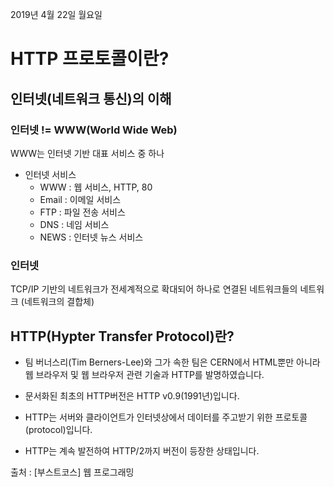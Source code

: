 2019년 4월 22일 월요일

# HTTP 프로토콜이란?

## 인터넷(네트워크 통신)의 이해

### 인터넷 != WWW(World Wide Web)

WWW는 인터넷 기반 대표 서비스 중 하나

- 인터넷 서비스
  - WWW : 웹 서비스, HTTP, 80
  - Email : 이메일 서비스
  - FTP : 파일 전송 서비스
  - DNS : 네임 서비스 
  - NEWS : 인터넷 뉴스 서비스

### 인터넷

TCP/IP 기반의 네트워크가 전세계적으로 확대되어 하나로 연결된 네트워크들의 네트워크 (네트워크의 결합체)


## HTTP(Hypter Transfer Protocol)란?

- 팀 버너스리(Tim Berners-Lee)와 그가 속한 팀은 CERN에서 HTML뿐만 아니라 웹 브라우저 및 웹 브라우저 관련 기술과 HTTP를 발명하였습니다.

- 문서화된 최초의 HTTP버전은 HTTP v0.9(1991년)입니다.

- HTTP는 서버와 클라이언트가 인터넷상에서 데이터를 주고받기 위한 프로토콜(protocol)입니다.

- HTTP는 계속 발전하여 HTTP/2까지 버전이 등장한 상태입니다.
 

출처 : [부스트코스] 웹 프로그래밍